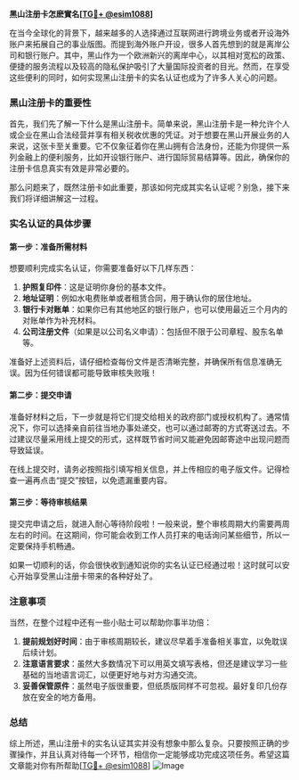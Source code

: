 **黑山注册卡怎麽實名[[TG💪+ @esim1088](https://t.me/s/esim1088)]**

在当今全球化的背景下，越来越多的人选择通过互联网进行跨境业务或者开设海外账户来拓展自己的事业版图。而提到海外账户开设，很多人首先想到的就是离岸公司和银行账户。其中，黑山作为一个欧洲新兴的离岸中心，以其相对宽松的政策、便捷的服务流程以及较高的隐私保护吸引了大量国际投资者的目光。然而，在享受这些便利的同时，如何实现黑山注册卡的实名认证也成为了许多人关心的问题。

### 黑山注册卡的重要性

首先，我们先了解一下什么是黑山注册卡。简单来说，黑山注册卡是一种允许个人或企业在黑山合法经营并享有相关税收优惠的凭证。对于想要在黑山开展业务的人来说，这张卡至关重要。它不仅象征着你在黑山拥有合法身份，还能为你提供一系列金融上的便利服务，比如开设银行账户、进行国际贸易结算等。因此，确保你的注册卡信息真实有效是非常必要的。

那么问题来了，既然注册卡如此重要，那该如何完成其实名认证呢？别急，接下来我们将详细讲解这一过程。

### 实名认证的具体步骤

#### 第一步：准备所需材料

想要顺利完成实名认证，你需要准备好以下几样东西：
1. **护照复印件**：这是证明你身份的基本文件。
2. **地址证明**：例如水电费账单或者租赁合同，用于确认你的居住地址。
3. **银行卡对账单**：如果你已有其他地区的银行账户，也可以使用最近三个月内的对账单作为补充材料。
4. **公司注册文件**（如果是以公司名义申请）：包括但不限于公司章程、股东名单等。

准备好上述资料后，请仔细检查每份文件是否清晰完整，并确保所有信息准确无误。因为任何错误都可能导致审核失败哦！

#### 第二步：提交申请

准备好材料之后，下一步就是将它们提交给相关的政府部门或授权机构了。通常情况下，你可以选择亲自前往当地办事处递交，也可以通过邮寄的方式寄送过去。不过建议尽量采用线上提交的形式，这样既节省时间又能避免因邮寄途中出现问题而导致延误。

在线上提交时，请务必按照指引填写相关信息，并上传相应的电子版文件。记得检查一遍再点击“提交”按钮，以免遗漏重要内容。

#### 第三步：等待审核结果

提交完申请之后，就进入耐心等待阶段啦！一般来说，整个审核周期大约需要两周左右的时间。在这期间，你可能会收到工作人员打来的电话询问某些细节，所以一定要保持手机畅通。

如果一切顺利的话，你会很快收到通知说你的实名认证已经通过啦！这时就可以安心开始享受黑山注册卡带来的各种好处了。

### 注意事项

当然，在整个过程中还有一些小贴士可以帮助你事半功倍：

1. **提前规划好时间**：由于审核周期较长，建议尽早着手准备相关事宜，以免耽误后续计划。
2. **注意语言要求**：虽然大多数情况下可以用英文填写表格，但还是建议学习一些基础的当地语言词汇，以便更好地与对方沟通交流。
3. **妥善保管原件**：虽然电子版很重要，但纸质版同样不可忽视。最好复印几份存放在安全的地方备用。

### 总结

综上所述，黑山注册卡的实名认证其实并没有想象中那么复杂。只要按照正确的步骤操作，并且认真对待每一个环节，相信你一定能够成功完成这项任务。希望这篇文章能对你有所帮助[[TG💪+ @esim1088](https://t.me/s/esim1088)] ![Image](https://i.postimg.cc/4NQfJmqS/Snipaste-2025-05-13-00-14-12.png)